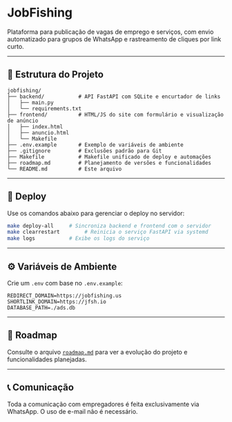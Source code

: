 # JobFishing

Plataforma para publicação de vagas de emprego e serviços, com envio automatizado para grupos de WhatsApp e rastreamento de cliques por link curto.

---

## 📁 Estrutura do Projeto

```
jobfishing/
├── backend/           # API FastAPI com SQLite e encurtador de links
│   ├── main.py
│   └── requirements.txt
├── frontend/          # HTML/JS do site com formulário e visualização de anúncio
│   ├── index.html
│   ├── anuncio.html
│   └── Makefile
├── .env.example       # Exemplo de variáveis de ambiente
├── .gitignore         # Exclusões padrão para Git
├── Makefile           # Makefile unificado de deploy e automações
├── roadmap.md         # Planejamento de versões e funcionalidades
└── README.md          # Este arquivo
```

---

## 🚀 Deploy

Use os comandos abaixo para gerenciar o deploy no servidor:

```bash
make deploy-all     # Sincroniza backend e frontend com o servidor
make clearrestart        # Reinicia o serviço FastAPI via systemd
make logs           # Exibe os logs do serviço
```

---

## ⚙️ Variáveis de Ambiente

Crie um `.env` com base no `.env.example`:

```env
REDIRECT_DOMAIN=https://jobfishing.us
SHORTLINK_DOMAIN=https://jfsh.io
DATABASE_PATH=./ads.db
```

---

## 📌 Roadmap

Consulte o arquivo [`roadmap.md`](./roadmap.md) para ver a evolução do projeto e funcionalidades planejadas.

---

## 📞 Comunicação

Toda a comunicação com empregadores é feita exclusivamente via WhatsApp. O uso de e-mail não é necessário.
